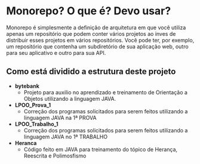 # Monorepo? O que é? Devo usar?
Monorepo é simplesmente a definição de arquitetura em que você utiliza apenas um repositório que podem conter vários projetos ao inves de distribuir esses projetos em vários repositórios. Você pode ter, por exemplo, um repositório que contenha um subdiretório de sua aplicação web, outro para seu aplicativo e outro para sua API.

## Como está dividido a estrutura deste projeto
* __bytebank__
    * Projeto para auxilio no aprendizado e treinamento de Orientação a Objetos utilizando a linguagem JAVA.
* __LPOO_Prova_1__
    * Correção dos programas solicitados para serem feitos utilizando a linguagem JAVA na 1ª PROVA
* __LPOO_Trabalho_1__
    * Correção dos programas solicitados para serem feitos utilizando a linguagem JAVA no 1ª TRABALHO
* __Heranca__
    * Código feito em JAVA para treinamento do tópico de Herança, Reescrita e Polimosfismo 
    
